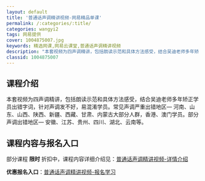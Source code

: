 ```yaml
---
layout: default
title: '普通话声调精讲视频-网易精品单课'
permalink: /:categories/:title/
categories: wangyi2
tags: 网易提供
cover: 1004875007.jpg
keywords: 精选网课,网易云课堂,普通话声调精讲视频
description: "本套视频为四声调精讲，包括朗读示范和具体方法感受，结合吴迪老师多年矫正学员出错字词，针对声调发不好，易混淆学员。常见声调严重出错地区—河南、山东、山西、陕西、新疆、西藏、甘肃、内蒙古大部分人"
classid: 1004875007
---
```


## 课程介绍

本套视频为四声调精讲，包括朗读示范和具体方法感受，结合吴迪老师多年矫正学员出错字词，针对声调发不好，易混淆学员。常见声调严重出错地区— 河南、山东、山西、陕西、新疆、西藏、甘肃、内蒙古大部分人群，香港、澳门学员。部分声调出错地区— 安徽、江苏、贵州、四川、湖北、云南等。

## 课程内容与报名入口

部分课程 **限时** 折扣中，课程内容详细介绍见：[普通话声调精讲视频-详情介绍](https://study.163.com/course/introduction/1004875007.htm?share=1&shareId=1025206652&utm_campaign=share&utm_medium=iphoneShare&utm_source=&utm_u=1025206652)

**优惠报名入口**：[普通话声调精讲视频-报名学习](https://study.163.com/course/introduction/1004875007.htm?share=1&shareId=1025206652&utm_campaign=share&utm_medium=iphoneShare&utm_source=&utm_u=1025206652)

